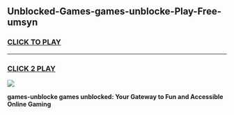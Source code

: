 
## Unblocked-Games-games-unblocke-Play-Free-umsyn
<h3>
<a href="https://premium76.site?title=games-unblocke&ref=23A">CLICK TO PLAY</a></h3>
<hr>

<h3>
<a href="https://premium76.site?title=games-unblocke&ref=23A">CLICK 2 PLAY</a>
  
</h3>

<a href="https://premium76.site?title=games-unblocke&ref=23A"><img src="https://clearcache.store/games.png"></a>


**games-unblocke games unblocked: Your Gateway to Fun and Accessible Online Gaming**
